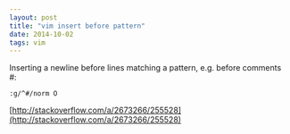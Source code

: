 ```yaml
---
layout: post
title: "vim insert before pattern"
date: 2014-10-02 
tags: vim
---
```


Inserting a newline before lines matching a pattern, e.g. before comments #:

```vim
:g/^#/norm O
```

[http://stackoverflow.com/a/2673266/255528](http://stackoverflow.com/a/2673266/255528)

